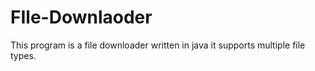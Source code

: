 # FIle-Downlaoder
This program is a file downloader written in java it supports multiple file types.
